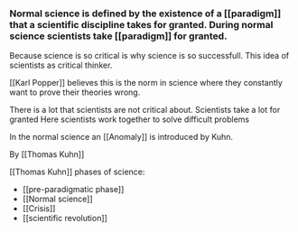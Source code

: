 ### Normal science is defined by the existence of a [[paradigm]] that a scientific discipline takes for granted. During normal science scientists take [[paradigm]] for granted. 


Because science is so critical is why science is so successfull.
This idea of scientists as critical thinker.

[[Karl Popper]] believes this is the norm in science where they constantly want to prove their theories wrong.

There is a lot that scientists are not critical about. Scientists take a lot for granted
Here scientists work together to solve difficult problems

In the normal science an [[Anomaly]] is introduced by Kuhn.


By [[Thomas Kuhn]]

[[Thomas Kuhn]] phases of science:
- [[pre-paradigmatic phase]]
- [[Normal science]]
- [[Crisis]]
- [[scientific revolution]]

